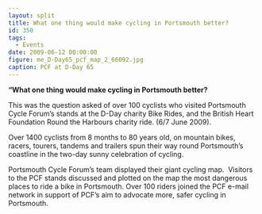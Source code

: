 ```yaml
---
layout: split
title: What one thing would make cycling in Portsmouth better?
id: 350
tags:
  - Events
date: 2009-06-12 00:00:00
figure: me_D-Day65_pcf_map_2_66092.jpg
caption: PCF at D-Day 65
---
```


**“What one thing would make cycling in Portsmouth better?**

This was the question asked of over 100 cyclists who visited Portsmouth Cycle Forum’s stands at the D-Day charity Bike Rides, and the British Heart Foundation Round the Harbours charity ride. (6/7 June 2009).

Over 1400 cyclists from 8 months to 80 years old, on mountain bikes, racers, tourers, tandems and trailers spun their way round Portsmouth’s coastline in the two-day sunny celebration of cycling.

Portsmouth Cycle Forum’s team displayed their giant cycling map.  Visitors to the PCF stands discussed and plotted on the map the most dangerous places to ride a bike in Portsmouth. Over 100 riders joined the PCF e-mail network in support of PCF’s aim to advocate more, safer cycling in Portsmouth.
